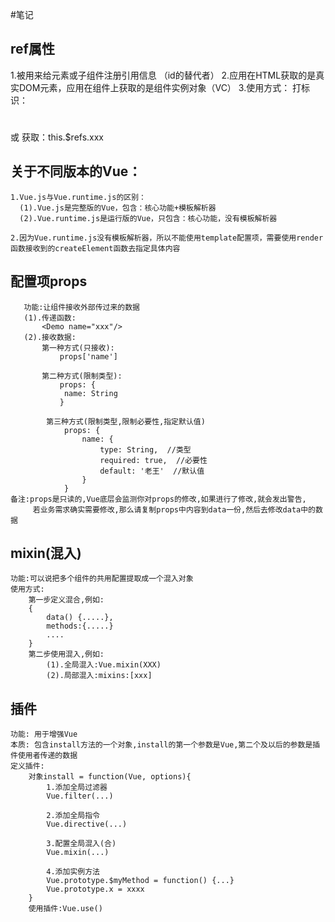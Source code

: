 #笔记

## ref属性
   1.被用来给元素或子组件注册引用信息 （id的替代者）
   2.应用在HTML获取的是真实DOM元素，应用在组件上获取的是组件实例对象（VC）
   3.使用方式：
        打标识：<h1 ref="xxx"></h1> 或 <School ref="xxx"/>
        获取：this.$refs.xxx

## 关于不同版本的Vue：

    1.Vue.js与Vue.runtime.js的区别：
      (1).Vue.js是完整版的Vue，包含：核心功能+模板解析器
      (2).Vue.runtime.js是运行版的Vue，只包含：核心功能，没有模板解析器

    2.因为Vue.runtime.js没有模板解析器，所以不能使用template配置项，需要使用render函数接收到的createElement函数去指定具体内容 

## 配置项props
       功能:让组件接收外部传过来的数据
       (1).传递函数:
           <Demo name="xxx"/>
       (2).接收数据:
           第一种方式(只接收): 
               props['name']

           第二种方式(限制类型): 
               props: {
                name: String
               }

            第三种方式(限制类型,限制必要性,指定默认值)
                props: {
                    name: {
                        type: String,  //类型
                        required: true,  //必要性
                        default: '老王'  //默认值   
                    }
                }
    备注:props是只读的,Vue底层会监测你对props的修改,如果进行了修改,就会发出警告,
         若业务需求确实需要修改,那么请复制props中内容到data一份,然后去修改data中的数据


## mixin(混入)
    功能:可以说把多个组件的共用配置提取成一个混入对象
    使用方式:
        第一步定义混合,例如:
        {
            data() {.....},
            methods:{.....}
            ....
        }  
        第二步使用混入,例如:
            (1).全局混入:Vue.mixin(XXX)
            (2).局部混入:mixins:[xxx]

## 插件
    功能: 用于增强Vue
    本质: 包含install方法的一个对象,install的第一个参数是Vue,第二个及以后的参数是插件使用者传递的数据
    定义插件:
        对象install = function(Vue, options){
            1.添加全局过滤器
            Vue.filter(...)

            2.添加全局指令
            Vue.directive(...)

            3.配置全局混入(合)
            Vue.mixin(...)

            4.添加实例方法
            Vue.prototype.$myMethod = function() {...}
            Vue.prototype.x = xxxx
        }
        使用插件:Vue.use()